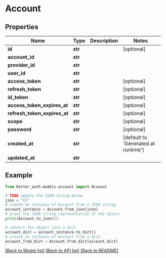 # Account


## Properties

Name | Type | Description | Notes
------------ | ------------- | ------------- | -------------
**id** | **str** |  | [optional] 
**account_id** | **str** |  | 
**provider_id** | **str** |  | 
**user_id** | **str** |  | 
**access_token** | **str** |  | [optional] 
**refresh_token** | **str** |  | [optional] 
**id_token** | **str** |  | [optional] 
**access_token_expires_at** | **str** |  | [optional] 
**refresh_token_expires_at** | **str** |  | [optional] 
**scope** | **str** |  | [optional] 
**password** | **str** |  | [optional] 
**created_at** | **str** |  | [default to 'Generated at runtime']
**updated_at** | **str** |  | 

## Example

```python
from better_auth.models.account import Account

# TODO update the JSON string below
json = "{}"
# create an instance of Account from a JSON string
account_instance = Account.from_json(json)
# print the JSON string representation of the object
print(Account.to_json())

# convert the object into a dict
account_dict = account_instance.to_dict()
# create an instance of Account from a dict
account_from_dict = Account.from_dict(account_dict)
```
[[Back to Model list]](../README.md#documentation-for-models) [[Back to API list]](../README.md#documentation-for-api-endpoints) [[Back to README]](../README.md)


